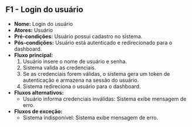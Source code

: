 ## F1 - Login do usuário

* **Nome:** Login do usuário
* **Atores:** Usuário
* **Pré-condições:** Usuário possui cadastro no sistema.
* **Pós-condições:** Usuário está autenticado e redirecionado para o dashboard.
* **Fluxo principal:**
    1. Usuário insere o nome de usuário e senha.
    2. Sistema valida as credenciais.
    3. Se as credenciais forem válidas, o sistema gera um token de autenticação e armazena na sessão do usuário.
    4. Sistema redireciona o usuário para o dashboard.
* **Fluxos alternativos:**
    * Usuário informa credenciais inválidas: Sistema exibe mensagem de erro.
* **Fluxos de exceção:**
    * Sistema indisponível: Sistema exibe mensagem de erro.